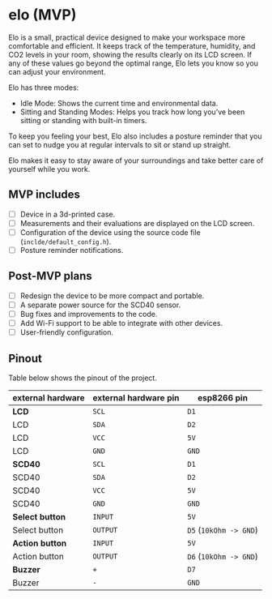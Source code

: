 # elo (MVP)

Elo is a small, practical device designed to make your workspace more comfortable and efficient.
It keeps track of the temperature, humidity, and CO2 levels in your room, showing the results clearly on its LCD screen.
If any of these values go beyond the optimal range, Elo lets you know so you can adjust your environment.

Elo has three modes:

- Idle Mode: Shows the current time and environmental data.
- Sitting and Standing Modes: Helps you track how long you’ve been sitting or standing with built-in timers.

To keep you feeling your best, Elo also includes a posture reminder that you can set to nudge you at regular intervals
to sit or stand up straight.

Elo makes it easy to stay aware of your surroundings and take better care of yourself while you work.

## MVP includes

- [ ] Device in a 3d-printed case.
- [ ] Measurements and their evaluations are displayed on the LCD screen.
- [ ] Configuration of the device using the source code file (`inclde/default_config.h`).
- [ ] Posture reminder notifications.

## Post-MVP plans

- [ ] Redesign the device to be more compact and portable.
- [ ] A separate power source for the SCD40 sensor.
- [ ] Bug fixes and improvements to the code.
- [ ] Add Wi-Fi support to be able to integrate with other devices.
- [ ] User-friendly configuration.

## Pinout

Table below shows the pinout of the project.

| external hardware | external hardware pin | esp8266 pin            |
|-------------------|-----------------------|------------------------|
| **LCD**           | `SCL`                 | `D1`                   |
| LCD               | `SDA`                 | `D2`                   |
| LCD               | `VCC`                 | `5V`                   |
| LCD               | `GND`                 | `GND`                  |
| **SCD40**         | `SCL`                 | `D1`                   |
| SCD40             | `SDA`                 | `D2`                   |
| SCD40             | `VCC`                 | `5V`                   |
| SCD40             | `GND`                 | `GND`                  |
| **Select button** | `INPUT`               | `5V`                   |
| Select button     | `OUTPUT`              | `D5` (`10kOhm -> GND`) |
| **Action button** | `INPUT`               | `5V`                   |
| Action button     | `OUTPUT`              | `D6` (`10kOhm -> GND`) |
| **Buzzer**        | `+`                   | `D7`                   |
| Buzzer            | `-`                   | `GND`                  |
